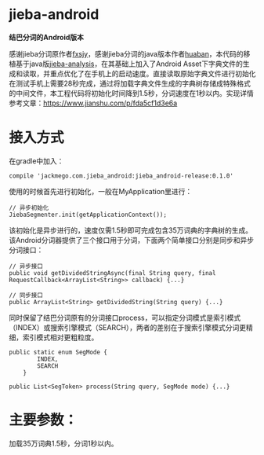# jieba-android
**结巴分词的Android版本**

感谢jieba分词原作者[fxsjy](https://github.com/fxsjy)，感谢jieba分词的java版本作者[huaban](https://github.com/huaban)，本代码的移植基于java版[jieba-analysis](https://github.com/huaban/jieba-analysis)，在其基础上加入了Android Asset下字典文件的生成和读取，并重点优化了在手机上的启动速度。直接读取原始字典文件进行初始化在测试手机上需要28秒完成，通过将加载字典文件生成的字典树存储成特殊格式的中间文件，本工程代码将初始化时间降到1.5秒，分词速度在1秒以内。实现详情参考文章：https://www.jianshu.com/p/fda5cf1d3e6a

# 接入方式

在gradle中加入：
```
compile 'jackmego.com.jieba_android:jieba_android-release:0.1.0'
```

使用的时候首先进行初始化，一般在MyApplication里进行：

```
// 异步初始化
JiebaSegmenter.init(getApplicationContext());
```

该初始化是异步进行的，速度仅需1.5秒即可完成包含35万词典的字典树的生成。
该Android分词器提供了三个接口用于分词，下面两个简单接口分别是同步和异步分词接口：
```
// 异步接口
public void getDividedStringAsync(final String query, final RequestCallback<ArrayList<String>> callback) {...}

// 同步接口
public ArrayList<String> getDividedString(String query) {...}
```

同时保留了结巴分词原有的分词接口process，可以指定分词模式是索引模式（INDEX）或搜索引擎模式（SEARCH），两者的差别在于搜索引擎模式分词更精细，索引模式相对更粗粒度。
```
public static enum SegMode {
        INDEX,
        SEARCH
    }

public List<SegToken> process(String query, SegMode mode) {...}
```

# 主要参数：
加载35万词典1.5秒，分词1秒以内。

